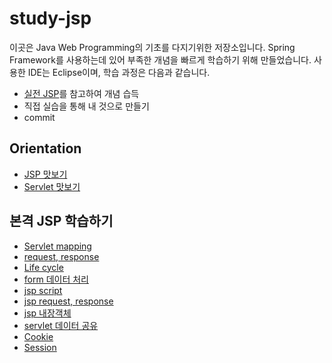 # study-jsp

이곳은 Java Web Programming의 기초를 다지기위한 저장소입니다. Spring Framework를 사용하는데 있어 부족한 개념을 빠르게 학습하기 위해 만들었습니다. 사용한 IDE는 Eclipse이며, 학습 과정은 다음과 같습니다.

* [실전 JSP](https://www.inflearn.com/course/%EC%8B%A4%EC%A0%84-jsp_renew/dashboard)를 참고하여 개념 습득
* 직접 실습을 통해 내 것으로 만들기 
* commit

## Orientation

* [JSP 맛보기](/lec03Pjt001)
* [Servlet 맛보기](/lec04Pjt001)

## 본격 JSP 학습하기

* [Servlet mapping](/servletmappingtest)
* [request, response](/servletrequest)
* [Life cycle](/servletrequest)
* [form 데이터 처리](/lec08Pjt001)
* [jsp script](/lec09Pjt001)
* [jsp request, response](/lec10Pjt001)
* [jsp 내장객체](/lec11Pjt001)
* [servlet 데이터 공유](/lec12Pjt001)
* [Cookie](/lec13Pjt001)
* [Session](/lec14Pjt001)